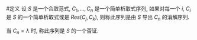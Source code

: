 #定义 设 $S$ 是一个合取范式, $C_1,...,C_n$ 是一个简单析取式序列, 如果对每一个 $i$, $C_i$ 是 $S$ 的一个简单析取式或是 $Res(C_j,C_k)$, 则称此序列是由 $S$ 导出 $C_n$ 的消解序列. 

当 $C_n=\lambda$ 时, 称此序列是 $S$ 的一个否证. 